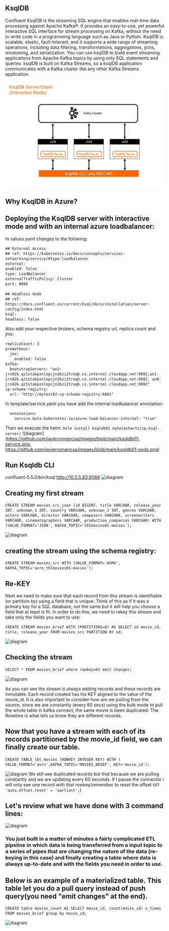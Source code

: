 ## KsqlDB
Confluent KsqlDB is the streaming SQL engine that enables real-time data processing against Apache Kafka®. It provides an easy-to-use, yet powerful interactive SQL interface for stream processing on Kafka, without the need to write code in a programming language such as Java or Python. KsqlDB is scalable, elastic, fault-tolerant, and it supports a wide range of streaming operations, including data filtering, transformations, aggregations, joins, windowing, and serialization. You can use ksqlDB to build event streaming applications from Apache Kafka topics by using only SQL statements and queries. ksqlDB is built on Kafka Streams, so a ksqlDB application communicates with a Kafka cluster like any other Kafka Streams application.

![diagram](https://github.com/javierromancsa/images/blob/main/ksqldb-diagram.JPG)

## Why KsqlDB in Azure?

## Deploying the KsqlDB server with interactive mode and with an internal azure loadbalancer:
In values.yaml changes to the folowing:
```
## External Access
## ref: https://kubernetes.io/docs/concepts/services-networking/service/#type-loadbalancer
external:
enabled: false
type: LoadBalancer
externalTrafficPolicy: Cluster
port: 8088

## Headless mode
## ref: https://docs.confluent.io/current/ksql/docs/installation/server-config/index.html
ksql:
headless: false
```
Also add your respective brokers, schema registry url, replica count and jmx:
```
replicaCount: 3
prometheus:
  jmx:
    enabled: false
kafka:
  bootstrapServers: "wn2-jrs02k.qz1stakpznlepcjn2bzi2treqb.cx.internal.cloudapp.net:9092,wn1-jrs02k.qz1stakpznlepcjn2bzi2treqb.cx.internal.cloudapp.net:9092, wn0-jrs02k.qz1stakpznlepcjn2bzi2treqb.cx.internal.cloudapp.net:9092"
cp-schema-registry:
  url: "http://mytest02-cp-schema-registry:8081"
```
In template/service.yaml you have add the internal loadbalancer annotation:
```
  annotations:
    service.beta.kubernetes.io/azure-load-balancer-internal: "true"
```
Then we execute the helm:
```helm install ksqldb01 myhelmcharts/cp-ksql-server/```
![diagram](https://github.com/javierromancsa/images/blob/main/ksqldb01-service.png, https://github.com/javierromancsa/images/blob/main/ksqldb01-pods.png)

## Run Ksqldb CLI 
confluent-5.5.0/bin/ksql http://10.5.5.83:8088
![diagram](https://github.com/javierromancsa/images/blob/main/cp-ksqldb-01.png)

## Creating my first stream
```
CREATE STREAM movies_src_json (id BIGINT, title VARCHAR, release_year INT, unknown_1 INT, country VARCHAR, unknown_2 INT, genres VARCHAR,  actors VARCHAR, director VARCHAR, composers VARCHAR, screenwriters VARCHAR, cinematographers VARCHAR, production_companies VARCHAR) WITH (VALUE_FORMAT='JSON', KAFKA_TOPIC='tblmovies01-movies');
```
![diagram](https://github.com/javierromancsa/images/blob/main/cp-ksqldb-02.png)

## creating the stream using the schema registry:
```
CREATE STREAM movies_src WITH (VALUE_FORMAT='AVRO', KAFKA_TOPIC='avro_tblmovies01-movies');
```
## Re-KEY
Next we need to make sure that each record from this stream is identifiable (or partition by) using a field that is unique. Think of this as if it was a primary key for a SQL database, not the same but it will help you choose a field that at least is fit. In order to do this, we need to rekey this stream and take only the fields you want to use:
```
CREATE STREAM movies_brief WITH (PARTITIONS=8) AS SELECT id movie_id, title, release_year FROM movies_src PARTITION BY id;
```
![diagram](https://github.com/javierromancsa/images/blob/main/cp-ksqldb-03.png)

## Checking the stream
```
SELECT * FROM movies_brief where rowkey=63 emit changes;
```
![diagram](https://github.com/javierromancsa/images/blob/main/cp-ksqldb-04.png)

As you can see the stream is always adding records and these records are inmutable. Each record created has his KEY aligned to the value of the movie_id. It is also important to consider how are we pulling from the source, since we are constantly (every 60 secs) using the bulk mode to pull the whole table in kafka connect, the same movie is been duplicated. The Rowtime is what lets us know they are different records.

## Now that you have a stream with each of its records partitioned by the movie_id field, we can finally create our table. 
```
CREATE TABLE tbl_movies (ROWKEY INTEGER KEY) WITH ( VALUE_FORMAT='avro',KAFKA_TOPIC='MOVIES_BRIEF', KEY='movie_id');
```
![diagram](https://github.com/javierromancsa/images/blob/main/cp-ksqldb-05.png)
We still see duplicated records but that because we are pulling constantly and we are updating every 60 seconds. If I pause the connector i will only see one record with that rowkey(remember to reset the offset ```SET 'auto.offset.reset' = 'earliest';```)

## Let's review what we have done with 3 command lines:
![diagram](https://github.com/javierromancsa/images/blob/main/ksqldb-pipelines.JPG)
### You just built in a matter of minutes a fairly complicated ETL pipeline in which data is being transferred from a input topic to a series of pipes that are changing the nature of the data (re-keying in this case) and finally creating a table where data is always up-to-date and with the fields you need in order to use.

## Below is an example of a materialized table. This table let you do a pull query instead of push query(you need "emit changes" at the end).
```
CREATE table movies_count AS SELECT movie_id, count(movie_id) x_times FROM movies_brief group by movie_id;
```
![diagram](https://github.com/javierromancsa/images/blob/main/cp-ksqldb-06.png)
